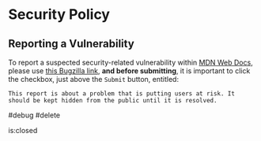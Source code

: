 # Security Policy

## Reporting a Vulnerability

To report a suspected security-related vulnerability within [MDN Web Docs](https://developer.mozilla.org), please use
[this Bugzilla link](https://bugzilla.mozilla.org/enter_bug.cgi?product=developer.mozilla.org&component=Security), **and before submitting**, it is important to click the checkbox, just above the `Submit` button, entitled:

```
This report is about a problem that is putting users at risk. It should be kept hidden from the public until it is resolved.
```
#debug #delete

is:closed
